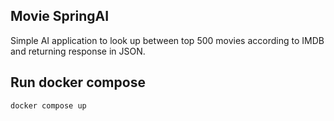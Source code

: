## Movie SpringAI

Simple AI application to look up between top 500 movies according to IMDB and returning response in JSON.

## Run docker compose
```shell
docker compose up
```